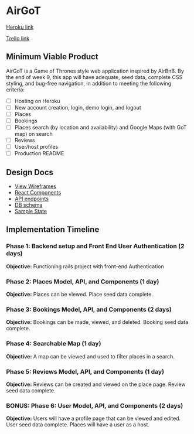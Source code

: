 # AirGoT
[Heroku link][heroku]

[Trello link][trello]

[heroku]: https://air-got.herokuapp.com/
[trello]: https://trello.com/b/qLFXvUUM/airgot

## Minimum Viable Product

AirGoT is a Game of Thrones style web application inspired by AirBnB. By the end of week 9, this app will have adequate, seed data, complete CSS styling, and bug-free navigation, in addition to meeting the following criteria:

- [ ] Hosting on Heroku
- [ ] New account creation, login, demo login, and logout
- [ ] Places
- [ ] Bookings
- [ ] Places search (by location and availability) and Google Maps (with GoT map) on search
- [ ] Reviews
- [ ] User/host profiles
- [ ] Production README

## Design Docs
* [View Wireframes][wireframes]
* [React Components][components]
* [API endpoints][api-endpoints]
* [DB schema][schema]
* [Sample State][sample-state]

[wireframes]: docs/wireframes
[components]: docs/component-hierarchy.md
[sample-state]: docs/sample-state.md
[api-endpoints]: docs/api-endpoints.md
[schema]: docs/schema.md

## Implementation Timeline

### Phase 1: Backend setup and Front End User Authentication (2 days)
**Objective:** Functioning rails project with front-end Authentication

### Phase 2: Places Model, API, and Components (1 day)
**Objective:** Places can be viewed. Place seed data complete.

### Phase 3: Bookings Model, API, and Components (2 days)
**Objective:** Bookings can be made, viewed, and deleted. Booking seed data complete.

### Phase 4: Searchable Map (1 day)
**Objective:** A map can be viewed and used to filter places in a search.

### Phase 5: Reviews Model, API, and Components (1 day)
**Objective:** Reviews can be created and viewed on the place page. Review seed data complete.

### BONUS: Phase 6: User Model, API, and Components (2 days)
**Objective:** Users will have a profile page that can be viewed and edited. User seed data complete. Places will have a user as a host.
